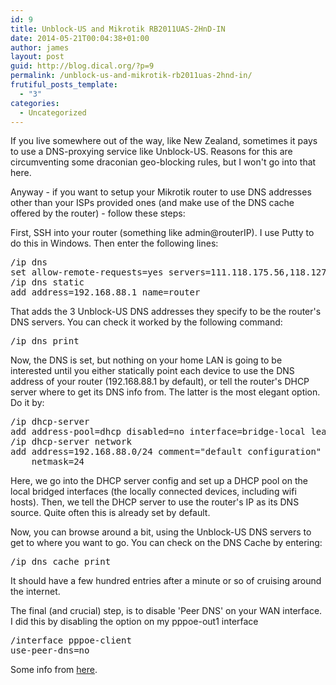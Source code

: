 ```yaml
---
id: 9
title: Unblock-US and Mikrotik RB2011UAS-2HnD-IN
date: 2014-05-21T00:04:38+01:00
author: james
layout: post
guid: http://blog.dical.org/?p=9
permalink: /unblock-us-and-mikrotik-rb2011uas-2hnd-in/
frutiful_posts_template:
  - "3"
categories:
  - Uncategorized
---
```

If you live somewhere out of the way, like New Zealand, sometimes it pays to use a DNS-proxying service like Unblock-US. Reasons for this are circumventing some draconian geo-blocking rules, but I won't go into that here.

<!--end_excerpt-->

Anyway - if you want to setup your Mikrotik router to use DNS addresses other than your ISPs provided ones (and make use of the DNS cache offered by the router) - follow these steps:

First, SSH into your router (something like admin@routerIP). I use Putty to do this in Windows. Then enter the following lines:

<pre>/ip dns
set allow-remote-requests=yes servers=111.118.175.56,118.127.33.48,208.122.23.23
/ip dns static
add address=192.168.88.1 name=router
</pre>

That adds the 3 Unblock-US DNS addresses they specify to be the router's DNS servers. You can check it worked by the following command:

<pre>/ip dns print
</pre>

Now, the DNS is set, but nothing on your home LAN is going to be interested until you either statically point each device to use the DNS address of your router (192.168.88.1 by default), or tell the router's DHCP server where to get its DNS info from. The latter is the most elegant option. Do it by:

<pre>/ip dhcp-server
add address-pool=dhcp disabled=no interface=bridge-local lease-time=10m name=default
/ip dhcp-server network
add address=192.168.88.0/24 comment="default configuration" dns-server=192.168.88.1 gateway=192.168.88.1 \
    netmask=24
</pre>

Here, we go into the DHCP server config and set up a DHCP pool on the local bridged interfaces (the locally connected devices, including wifi hosts). Then, we tell the DHCP server to use the router's IP as its DNS source. Quite often this is already set by default. 

Now, you can browse around a bit, using the Unblock-US DNS servers to get to where you want to go. You can check on the DNS Cache by entering:

<pre>/ip dns cache print
</pre>

It should have a few hundred entries after a minute or so of cruising around the internet.

The final (and crucial) step, is to disable 'Peer DNS' on your WAN interface. I did this by disabling the option on my pppoe-out1 interface

<pre>/interface pppoe-client 
use-peer-dns=no
</pre>

Some info from [here](http://www.mikrotik.com/testdocs/ros/2.9/ip/dnscache.php).